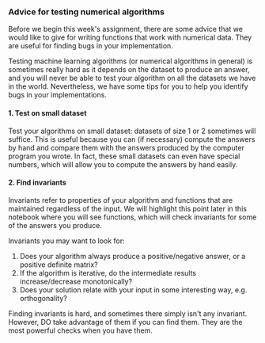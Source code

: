 ### Advice for testing numerical algorithms
Before we begin this week's assignment, there are some advice that we would like to give for writing functions that work with numerical data. They are useful for finding bugs in your implementation.

Testing machine learning algorithms (or numerical algorithms in general)
is sometimes really hard as it depends on the dataset
to produce an answer, and you will never be able to test your algorithm on all the datasets
we have in the world. Nevertheless, we have some tips for you to help you identify bugs in
your implementations.

#### 1. Test on small dataset
Test your algorithms on small dataset: datasets of size 1 or 2 sometimes will suffice. This
is useful because you can (if necessary) compute the answers by hand and compare them with
the answers produced by the computer program you wrote. In fact, these small datasets can even have special numbers,
which will allow you to compute the answers by hand easily.

#### 2. Find invariants
Invariants refer to properties of your algorithm and functions that are maintained regardless
of the input. We will highlight this point later in this notebook where you will see functions,
which will check invariants for some of the answers you produce.

Invariants you may want to look for:
1. Does your algorithm always produce a positive/negative answer, or a positive definite matrix?
2. If the algorithm is iterative, do the intermediate results increase/decrease monotonically?
3. Does your solution relate with your input in some interesting way, e.g. orthogonality? 

Finding invariants is hard, and sometimes there simply isn't any invariant. However, DO take advantage of them if you can find them. They are the most powerful checks when you have them.


